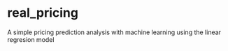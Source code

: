 # real_pricing
A simple pricing prediction analysis with machine learning using the linear regresion model
